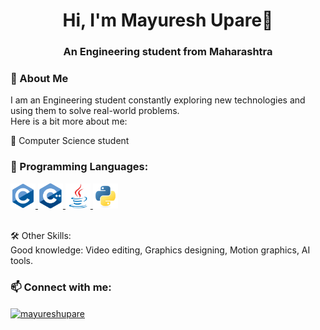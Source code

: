 <h1 align="center">Hi, I'm Mayuresh Upare👋</h1>
<h3 align="center">An Engineering student from Maharashtra</h3>
<h3> 🚀 About Me </h3>

I am an Engineering student constantly exploring new technologies and using them to solve real-world problems.<br>
Here is a bit more about me:

🌱 Computer Science student

<h3> 💼 Programming Languages: </h3>

<p align="left">
  <a href="https://www.cprogramming.com/" target="_blank" rel="noreferrer">
    <img src="https://raw.githubusercontent.com/devicons/devicon/master/icons/c/c-original.svg" alt="c" width="40" height="40"/>
  </a>
  <a href="https://www.w3schools.com/cpp/" target="_blank" rel="noreferrer">
    <img src="https://raw.githubusercontent.com/devicons/devicon/master/icons/cplusplus/cplusplus-original.svg" alt="cplusplus" width="40" height="40"/>
  </a>
  <a href="https://www.java.com" target="_blank" rel="noreferrer">
    <img src="https://raw.githubusercontent.com/devicons/devicon/master/icons/java/java-original.svg" alt="java" width="40" height="40"/>
  </a>
  <a href="https://www.python.org" target="_blank" rel="noreferrer">
    <img src="https://raw.githubusercontent.com/devicons/devicon/master/icons/python/python-original.svg" alt="python" width="40" height="40"/>
  </a>
</p>
<br>
🛠 Other Skills:
<br>
Good knowledge: Video editing,
Graphics designing,
Motion graphics,
AI tools.

<h3 align="left">📫 Connect with me:</h3>
<p align="left">
  <a href="https://linkedin.com/in/mayureshupare" target="_blank">
    <img align="center" src="https://raw.githubusercontent.com/rahuldkjain/github-profile-readme-generator/master/src/images/icons/Social/linked-in-alt.svg" alt="mayureshupare" height="30" width="40" />
  </a>




